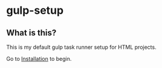 # gulp-setup

## What is this?

This is my default gulp task runner setup for HTML projects.

Go to [Installation](https://github.com/slatron/gulp-setup/wiki/2\)-Installation) to begin.
